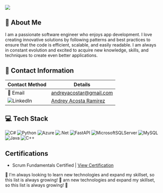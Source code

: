 ![](https://media.giphy.com/media/8wjW9AIa7H9enTodxz/giphy.gif)

## 👦 About Me
I am a passionate software engineer who enjoys app development. I love creating innovative solutions by following patterns and best practices to ensure that the code is efficient, scalable, and easily readable. I am always in constant evolution and excited to acquire new knowledge, skills, and techniques to create even better applications.

## 💬 Contact Information

| Contact Method | Details |
| -------------- | ------- |
| 📧 Email        | andreyacostar@gmail.com |
| ![LinkedIn](https://img.shields.io/badge/LinkedIn-%230077B5.svg?logo=linkedin&logoColor=white) | [Andrey Acosta Ramirez](https://www.linkedin.com/in/andrey-acosta-r/) |


## 💻 Tech Stack
![C#](https://img.shields.io/badge/c%23-%23239120.svg?style=for-the-badge&logo=c-sharp&logoColor=white)
![Python](https://img.shields.io/badge/python-3670A0?style=for-the-badge&logo=python&logoColor=ffdd54)
![Azure](https://img.shields.io/badge/azure-%230072C6.svg?style=for-the-badge&logo=azure-devops&logoColor=white)
![.Net](https://img.shields.io/badge/.NET-5C2D91?style=for-the-badge&logo=.net&logoColor=white)
![FastAPI](https://img.shields.io/badge/FastAPI-005571?style=for-the-badge&logo=fastapi)
![MicrosoftSQLServer](https://img.shields.io/badge/Microsoft%20SQL%20Sever-CC2927?style=for-the-badge&logo=microsoft%20sql%20server&logoColor=white)
![MySQL](https://img.shields.io/badge/mysql-%2300f.svg?style=for-the-badge&logo=mysql&logoColor=white)
![Java](https://img.shields.io/badge/java-%23ED8B00.svg?style=for-the-badge&logo=java&logoColor=white)
![C++](https://img.shields.io/badge/c++-%2300599C.svg?style=for-the-badge&logo=c%2B%2B&logoColor=white)
## Certifications
- Scrum Fundamentals Certified | [View Certification](https://www.scrumstudy.com/certification/verify?type=SFC&number=925793)


🚀 I'm always looking to learn new technologies and expand my skillset, so this list is always growing! 💪
arn new technologies and expand my skillset, so this list is always growing! 💪
